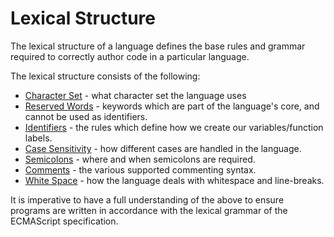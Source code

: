 # Lexical Structure

The lexical structure of a language defines the base rules and grammar required to correctly author code in a particular language.

The lexical structure consists of the following:

- [Character Set](character-set) - what character set the language uses
- [Reserved Words](reserved-words) - keywords which are part of the language's core, and cannot be used as identifiers.
- [Identifiers](Identifiers) - the rules which define how we create our variables/function labels.
- [Case Sensitivity](case-sensitivity) - how different cases are handled in the language.
- [Semicolons](semicolons) - where and when semicolons are required.
- [Comments](comments) - the various supported commenting syntax.
- [White Space](white-space) - how the language deals with whitespace and line-breaks.

It is imperative to have a full understanding of the above to ensure programs are written in accordance with the lexical grammar of the ECMAScript specification.
